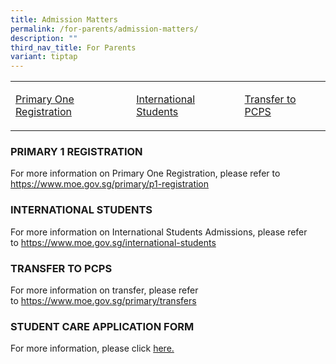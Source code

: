 ```yaml
---
title: Admission Matters
permalink: /for-parents/admission-matters/
description: ""
third_nav_title: For Parents
variant: tiptap
---
```

<table style="minWidth: 75px">
<colgroup>
<col>
<col>
<col>
</colgroup>
<tbody>
<tr>
<td rowspan="1" colspan="1">
<p><a href="#p1-reg" rel="noopener noreferrer nofollow" target="_blank">Primary One Registration</a>
</p>
</td>
<td rowspan="1" colspan="1">
<p><a href="#internationalstudents" rel="noopener noreferrer nofollow" target="_blank">International Students</a>
</p>
</td>
<td rowspan="1" colspan="1">
<p><a href="#transfer" rel="noopener noreferrer nofollow" target="_blank">Transfer to PCPS</a>
</p>
</td>
</tr>
</tbody>
</table>
<p></p>
<h3>PRIMARY 1 REGISTRATION</h3>
<p>For more information on&nbsp;Primary One Registration, please refer to&nbsp;
<a href="https://www.moe.gov.sg/primary/p1-registration" rel="noopener noreferrer nofollow" target="_blank">https://www.moe.gov.sg/primary/p1-registration</a>&nbsp;</p>
<p></p>
<h3>INTERNATIONAL STUDENTS</h3>
<p>For more information on International Students Admissions, please refer
to&nbsp;<a href="https://www.moe.gov.sg/international-students" rel="noopener noreferrer nofollow" target="_blank">https://www.moe.gov.sg/international-students</a>
</p>
<p></p>
<h3>TRANSFER TO PCPS</h3>
<p>For more information on transfer, please refer to&nbsp;<a href="https://www.moe.gov.sg/primary/transfers" rel="noopener noreferrer nofollow" target="_blank">https://www.moe.gov.sg/primary/transfers</a>
</p>
<h3>STUDENT CARE APPLICATION FORM</h3>
<p>For more information, please click&nbsp;<a href="https://docs.google.com/forms/d/e/1FAIpQLScZg_JQFAU4_G6CXcwZxsJ-WU-i-sGvy1B8Y1ATR7WM1bHwlw/viewform" rel="noopener noreferrer nofollow" target="_blank">here.</a>
</p>